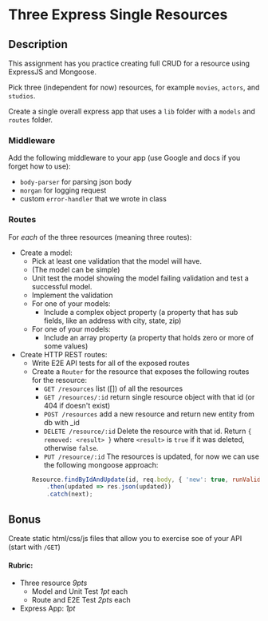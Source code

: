 Three Express Single Resources
===

## Description

This assignment has you practice creating full CRUD for a resource using ExpressJS and Mongoose.

Pick three (independent for now) resources, for example `movies`, `actors`, and `studios`.

Create a single overall express app that uses a `lib` folder with a `models` and `routes` folder.

### Middleware

Add the following middleware to your app (use Google and docs if you forget how to use):
* `body-parser` for parsing json body
* `morgan` for logging request
* custom `error-handler` that we wrote in class

### Routes

For _each_ of the three resources (meaning three routes):

* Create a model: 
    * Pick at least one validation that the model will have. 
    * (The model can be simple)
    * Unit test the model showing the model failing validation and test a successful model.
    * Implement the validation
    * For one of your models:
        * Include a complex object property (a property that has sub fields, like an address with city, state, zip)
    * For one of your models:
        * Include an array property (a property that holds zero or more of some values)
* Create HTTP REST routes:
    * Write E2E API tests for all of the exposed routes
    * Create a `Router` for the resource that exposes the following routes for the resource:
        * `GET /resources` list ([]) of all the resources
        * `GET /resources/:id` return single resource object with that id (or 404 if doesn't exist)
        * `POST /resources` add a new resource and return new entity from db with _id
        * `DELETE /resource/:id` Delete the resource with that id. Return `{ removed: <result> }` where `<result>`
        is `true` if it was deleted, otherwise `false`.
        * `PUT /resource/:id` The resources is updated, for now we can use the following mongoose approach:
        ```js
        Resource.findByIdAndUpdate(id, req.body, { 'new': true, runValidators: true })
            .then(updated => res.json(updated))
            .catch(next);
        ```

## Bonus

Create static html/css/js files that allow you to exercise soe of your API (start with `/GET`)

#### Rubric:

* Three resource *9pts* 
    * Model and Unit Test *1pt* each
    * Route and E2E Test *2pts* each
* Express App: *1pt*

